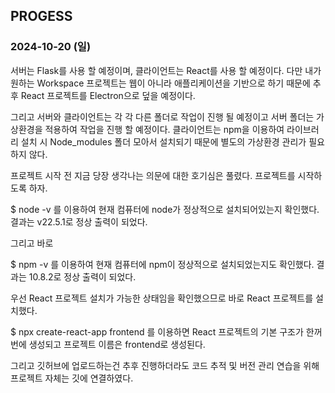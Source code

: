 
## PROGESS

### 2024-10-20 (일)

서버는 Flask를 사용 할 예정이며, 클라이언트는 React를 사용 할 예정이다. 다만 내가 원하는 Workspace 프로젝트는 웹이 아니라 애플리케이션을 기반으로 하기 때문에
추후 React 프로젝트를 Electron으로 덮을 예정이다.

그리고 서버와 클라이언트는 각 각 다른 폴더로 작업이 진행 될 예정이고 서버 폴더는 가상환경을 적용하여 작업을 진행 할 예정이다. 클라이언트는 npm을 이용하여 라이브러리 설치 시 Node_modules 폴더 모아서 설치되기 때문에 별도의 가상환경 관리가 필요하지 않다.

프로젝트 시작 전 지금 당장 생각나는 의문에 대한 호기심은 풀렸다. 프로젝트를 시작하도록 하자.

$ node -v 를 이용하여 현재 컴퓨터에 node가 정상적으로 설치되어있는지 확인했다. 결과는 v22.5.1로 정상 출력이 되었다.

그리고 바로 

$ npm -v 를 이용하여 현재 컴퓨터에 npm이 정상적으로 설치되었는지도 확인했다. 결과는 10.8.2로 정상 출력이 되었다.

우선 React 프로젝트 설치가 가능한 상태임을 확인했으므로 바로 React 프로젝트를 설치했다.

$ npx create-react-app frontend 를 이용하면 React 프로젝트의 기본 구조가 한꺼번에 생성되고 프로젝트 이름은 frontend로 생성된다.

그리고 깃허브에 업로드하는건 추후 진행하더라도 코드 추적 및 버전 관리 연습을 위해 프로젝트 자체는 깃에 연결하였다.



